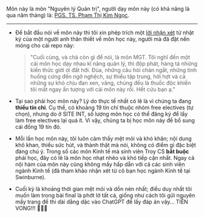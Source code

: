 Môn này là môn "Nguyên lý Quản trị", người dạy môn này (có khả năng là qua năm tháng) là: [PGS. TS. Phạm Thị Kim Ngọc](https://sem.hust.edu.vn/lecturers/ts-pham-thi-kim-ngoc).

---

- Để bắt đầu nói về môn này thì tôi xin phép trích một [lời nhận xét](https://www.notion.so/2023-restart-my-life-20s-version-454174907b31443a88fde52607437ee7) từ nhật ký của một người anh thân thiết về môn học này, người mà đã đặt nền móng cho cái repo này: 
  
  > "Cuối cùng, và chả còn gì để nói, là môn MGT. Tôi nghĩ đến một cái môn học dạy nhau kĩ năng quản lý, thì độp phát, hàng tá những kiến thức giời ơi đất hỡi. Đùa, những câu hỏi chán ngắt, những tình huống cứng đến ngờ nghệch, sự thiếu tập trung, hời hợt và cả những sự khó chịu đan xen, vâng, chúng đều là thuốc độc khiến tôi mất ngay ấn tượng với cái môn này rồi. Hết cứu bạn ạ."

- Tại sao phải học môn này? Lý do thực tế nhất có lẽ là vì chúng ta đang **thiếu tín chỉ**. Cụ thể, có khoảng 19 tín chỉ thuộc nhóm free electives (tự chọn), nhưng do ở SITE INT, số lượng môn học có thể đăng ký để lấy làm free electives lại quá ít. Vì vậy, chúng ta bị học môn này để bổ sung cái đống 19 tín đó.

- Mỗi lần học môn này, tôi luôn cảm thấy mệt mỏi và khó khăn; nội dung khô khan, thiếu sức hút, và thành thật mà nói, không có điểm gì đặc biệt đáng chú ý. Trong số các môn Kinh tế mà sinh viên Troy CS **bắt buộc** phải học, đây có lẽ là môn học nhạt nhẽo và khó tiếp cận nhất. Ngay cả nội hàm của môn này cũng không mấy hấp dẫn với cả các sinh viên ngành Kinh tế (đã tham khảo nhận xét từ cô bạn học ngành Kinh tế tại Swinburne).

- Cuối kỳ là khoảng thời gian mệt mỏi và dồn nén nhất; điều duy nhất tôi muốn làm trong bài final là phớt lờ tất cả, giống như cách tôi gửi nguyên mấy trang đề thi dài dằng dặc vào ChatGPT để lấy đáp án vậy... TIỄN VONG!!! 🙏🙏🙏




































